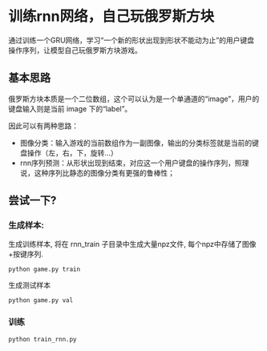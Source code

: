 # 训练rnn网络，自己玩俄罗斯方块
通过训练一个GRU网络，学习“一个新的形状出现到形状不能动为止”的用户键盘操作序列，让模型自己玩俄罗斯方块游戏。

## 基本思路
俄罗斯方块本质是一个二位数组，这个可以认为是一个单通道的“image”，用户的键盘输入则是当前 image 下的“label”。

因此可以有两种思路：

 - 图像分类：输入游戏的当前数组作为一副图像，输出的分类标签就是当前的键盘操作（左，右，下，旋转...）
 - rnn序列预测：从形状出现到结束，对应这一个用户键盘的操作序列，照理说，这种序列比静态的图像分类有更强的鲁棒性；

## 尝试一下?

### 生成样本:

生成训练样本, 将在 rnn_train 子目录中生成大量npz文件, 每个npz中存储了图像+按键序列.

	python game.py train

生成测试样本

	python game.py val

### 训练

	python train_rnn.py



